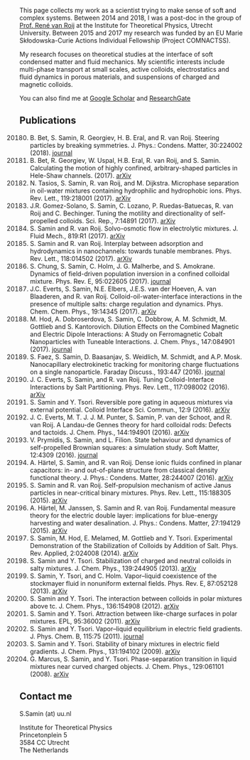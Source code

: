 This page collects my work as a scientist trying to make sense of soft and complex systems. 
Between 2014 and 2018, I was a post-doc in the group of [Prof. René van Roij](https://www.uu.nl/staff/RHHGvanRoij/0) 
at the Institute for Theoretical Physics, Utrecht University.
Between 2015 and 2017 my research was funded by an EU Marie Skłodowska-Curie Actions Individual Fellowship (Project COMNACTSS).

My research focuses on theoretical studies at the interface of soft condensed matter and
fluid mechanics. My scientific interests include multi-phase transport at small scales,
active colloids, electrostatics and fluid dynamics in porous materials, and suspensions of charged and magnetic colloids.

You can also find me at [Google Scholar](https://scholar.google.nl/citations?user=_69rpGEAAAAJ&hl=en) and [ResearchGate](https://www.researchgate.net/profile/Sela_Samin)

## Publications
20180.  B. Bet, S. Samin, R. Georgiev, H. B. Eral, and R. van Roij. Steering particles by breaking symmetries. J. Phys.: Condens. Matter, 30:224002 (2018). [journal](http://iopscience.iop.org/article/10.1088/1361-648X/aabea9/meta)
20170.  B. Bet, R. Georgiev, W. Uspal, H.B. Eral, R. van Roij, and S. Samin. Calculating the motion of highly confined, arbitrary-shaped particles in Hele-Shaw channels. (2017). [arXiv](https://arxiv.org/pdf/1710.04561)
20170.  N. Tasios, S. Samin, R. van Roij, and M. Dijkstra. Microphase separation in oil-water mixtures containing hydrophilic and hydrophobic ions. Phys. Rev. Lett., 119:218001 (2017). [arXiv](https://arxiv.org/pdf/1709.00450)
20171.  J.R. Gomez-Solano, S. Samin, C. Lozano, P. Ruedas-Batuecas, R. van Roij and C. Bechinger. Tuning the motility and directionality of self-propelled colloids. Sci. Rep., 7:14891 (2017). [arXiv](https://arxiv.org/pdf/1709.06339)
20172.  S. Samin and R. van Roij. Solvo-osmotic flow in electrolytic mixtures. J. Fluid Mech., 819:R1 (2017). [arXiv](https://arxiv.org/pdf/1703.06643)
20173.  S. Samin and R. van Roij. Interplay between adsorption and hydrodynamics in nanochannels: towards tunable membranes. Phys. Rev. Lett., 118:014502 (2017). [arXiv](https://arxiv.org/pdf/1609.00540)
20174.  S. Chung, S. Samin, C. Holm, J. G. Malherbe, and S. Amokrane. Dynamics of field-driven population inversion in a confined colloidal mixture. Phys. Rev. E, 95:022605 (2017). [journal](https://journals.aps.org/pre/abstract/10.1103/PhysRevE.95.022605)
20175.  J.C. Everts, S. Samin, N.E. Elbers, J.E.S. van der Hoeven, A. van Blaaderen, and R. van Roij.
Colloid-oil-water-interface interactions in the presence of multiple salts: charge regulation and dynamics. Phys. Chem. Chem. Phys., 19:14345 (2017). [arXiv](https://arxiv.org/pdf/1703.08892) 
20176. M. Hod, A. Dobroserdova, S. Samin, C. Dobbrow, A. M. Schmidt, M. Gottlieb and S. Kantorovich. Dilution Effects on the Combined Magnetic and Electric Dipole Interactions: A Study on Ferromagnetic Cobalt Nanoparticles with Tuneable Interactions. J. Chem. Phys., 147:084901 (2017). [journal](http://aip.scitation.org/doi/10.1063/1.4995428)
20161.  S. Faez, S. Samin, D. Baasanjav, S. Weidlich, M. Schmidt, and A.P. Mosk. Nanocapillary electrokinetic tracking for monitoring charge fluctuations on a single nanoparticle. Faraday Discuss., 193:447 (2016). [journal](http://dx.doi.org/10.1039/C6FD00097E)
20162.  J. C. Everts, S. Samin, and R. van Roij. Tuning Colloid-Interface Interactions by Salt Partitioning. Phys. Rev. Lett., 117:098002 (2016). [arXiv](https://arxiv.org/pdf/1603.08703)
20163.  S. Samin and Y. Tsori. Reversible pore gating in aqueous mixtures via external potential. Colloid Interface Sci. Commun., 12:9 (2016). [arXiv](http://arxiv.org/pdf/1605.09413)
20164.  J. C. Everts, M. T. J. J. M. Punter, S. Samin, P. van der Schoot, and R. van Roij. A Landau-de Gennes theory for hard colloidal rods: Defects and tactoids. J. Chem.
Phys., 144:194901 (2016). [arXiv](https://arxiv.org/pdf/1603.05158)
20165.  V. Prymidis, S. Samin, and L. Filion. State behaviour and dynamics of self-propelled Brownian squares: a simulation study. Soft Matter, 12:4309 (2016). [journal](http://pubs.rsc.org/en/content/articlelanding/2016/sm/c6sm00347h)
20166.  A. Härtel, S. Samin, and R. van Roij. Dense ionic fluids confined in planar capacitors: in- and out-of-plane structure from classical density functional theory. J. Phys.: Condens. Matter, 28:244007 (2016). [arXiv](https://arxiv.org/pdf/1604.07965)
20151.  S. Samin and R. van Roij. Self-propulsion mechanism of active Janus particles in near-critical binary mixtures. Phys. Rev. Lett., 115:188305 (2015). [arXiv](http://arxiv.org/pdf/1506.05695)
20152.  A. Härtel, M. Janssen, S. Samin and R. van Roij. Fundamental measure theory for the electric double layer: implications for blue-energy harvesting and water desalination. J. Phys.: Condens. Matter, 27:194129 (2015). [arXiv](http://arxiv.org/pdf/1411.5516) 
20141. S. Samin, M. Hod, E. Melamed, M. Gottlieb and Y. Tsori. Experimental Demonstration of the Stabilization of Colloids by Addition of Salt. Phys. Rev. Applied, 2:024008 (2014). [arXiv](http://arxiv.org/pdf/1409.3557v1)
20131. S. Samin and Y. Tsori. Stabilization of charged and neutral colloids in salty
mixtures. J. Chem. Phys., 139:244905 (2013). [arXiv](http://arxiv.org/pdf/1312.7199)
20132.  S. Samin, Y. Tsori, and C. Holm. Vapor–liquid coexistence of the stockmayer fluid
in nonuniform external fields. Phys. Rev. E, 87:052128 (2013). [arXiv](http://arxiv.org/pdf/1303.2293)
20121.  S. Samin and Y. Tsori. The interaction between colloids in polar mixtures above
tc. J. Chem. Phys., 136:154908 (2012). [arXiv](http://arxiv.org/pdf/1201.3535)
20111.  S. Samin and Y. Tsori. Attraction between like-charge surfaces in polar mixtures.
EPL, 95:36002 (2011). [arXiv](http://arxiv.org/pdf/1103.0544)
20112.  S. Samin and Y. Tsori. Vapor–liquid equilibrium in electric field gradients. J.
Phys. Chem. B, 115:75 (2011). [journal](http://pubs.acs.org/doi/abs/10.1021/jp107529n)
20091.  S. Samin and Y. Tsori. Stability of binary mixtures in electric field gradients. J. Chem. Phys., 131:194102 (2009). [arXiv](http://arxiv.org/pdf/0907.4855)
20081.  G. Marcus, S. Samin, and Y. Tsori. Phase-separation transition in liquid mixtures
near curved charged objects. J. Chem. Phys., 129:061101 (2008). [arXiv](http://arxiv.org/pdf/0712.2901)

## Contact me
S.Samin (at) uu.nl

Institute for Theoretical Physics  
Princetonplein 5  
3584 CC Utrecht  
The Netherlands 